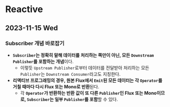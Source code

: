 # Reactive
## 2023-11-15 Wed
### Subscriber 개념 바로잡기
* **`Subscriber`는 정확히 말해 데이터를 처리하는 쪽만이 아닌, 모든 `Downstream Publisher`를 포함하는 개념**이다.
  * 이렇듯 `Upstream Publisher`로부터 데이터를 전달받아 처리하는 모든 `Publisher`는 `Downstream Consumer`라고도 지칭한다.
* **리액티브 프로그래밍의 경우, 원본 Flux에서 `Emit`된 모든 데이터는 각 `Operator`를 거칠 때마다 다시 Flux 또는 Mono로 반환**된다.
  * 각 **`Operator`가 반환하는 반환 값이 또 다른 `Publisher`인 Flux 또는 Mono이므로, `Subscriber`는 일부 `Publisher`를 포함**할 수 있다.
